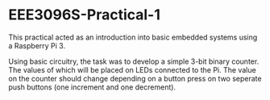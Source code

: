 # EEE3096S-Practical-1

This practical acted as an introduction into basic embedded systems using a Raspberry Pi 3. 

Using basic circuitry, the task was to develop a simple 3-bit binary counter. The values of which will be placed on LEDs 
connected to the Pi. The value on the counter should change depending on a button press on two seperate push buttons 
(one increment and one decrement).
